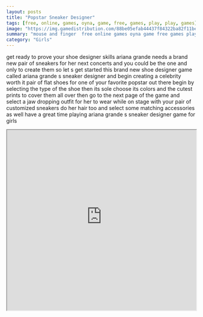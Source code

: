 ```yaml
---
layout: posts
title: "Popstar Sneaker Designer"
tags: [free, online, games, oyna, game, free, games, play, play, games]
image: "https://img.gamedistribution.com/88be05efab44437f84322ba82f11be41.jpg"
summary: "mouse and finger  free online games oyna game free games play play games"
category: "Girls"
---
```


get ready to prove your shoe designer skills ariana grande needs a brand new pair of sneakers for her next concerts and you could be the one and only to create them so let s get started this brand new shoe designer game called ariana grande s sneaker designer and begin creating a celebrity worth it pair of flat shoes for one of your favorite popstar out there begin by selecting the type of the shoe then its sole choose its colors and the cutest prints to cover them all over then go to the next page of the game and select a jaw dropping outfit for her to wear while on stage with your pair of customized sneakers do her hair too and select some matching accessories as well have a great time playing ariana grande s sneaker designer game for girls

<iframe width="100%" height="480px;" src="https://html5.gamedistribution.com/88be05efab44437f84322ba82f11be41/"></iframe>